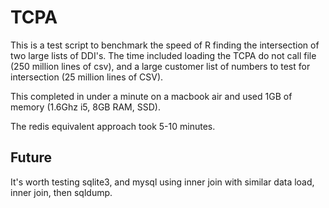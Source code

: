# TCPA
This is a test script to benchmark the speed of R finding the intersection of two large lists of DDI's. The time included loading the TCPA do not call file (250 million lines of csv), and a large customer list of numbers to test for intersection (25 million lines of CSV).

This completed in under a minute on a macbook air and used 1GB of memory (1.6Ghz i5, 8GB RAM, SSD).

The redis equivalent approach took 5-10 minutes.

## Future
It's worth testing sqlite3, and mysql using inner join with similar data load, inner join, then sqldump.
